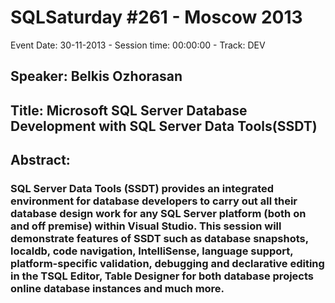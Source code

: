 # SQLSaturday #261 - Moscow 2013
Event Date: 30-11-2013 - Session time: 00:00:00 - Track: DEV
## Speaker: Belkis Ozhorasan
## Title: Microsoft SQL Server Database Development with SQL Server Data Tools(SSDT)
## Abstract:
### SQL Server Data Tools (SSDT) provides an integrated environment for database developers to carry out all their database design work for any SQL Server platform (both on and off premise) within Visual Studio. This session will demonstrate features of SSDT such as database snapshots, localdb, code navigation, IntelliSense, language support, platform-specific validation, debugging and declarative editing in the TSQL Editor, Table Designer for both database projects  online database instances and much more.

